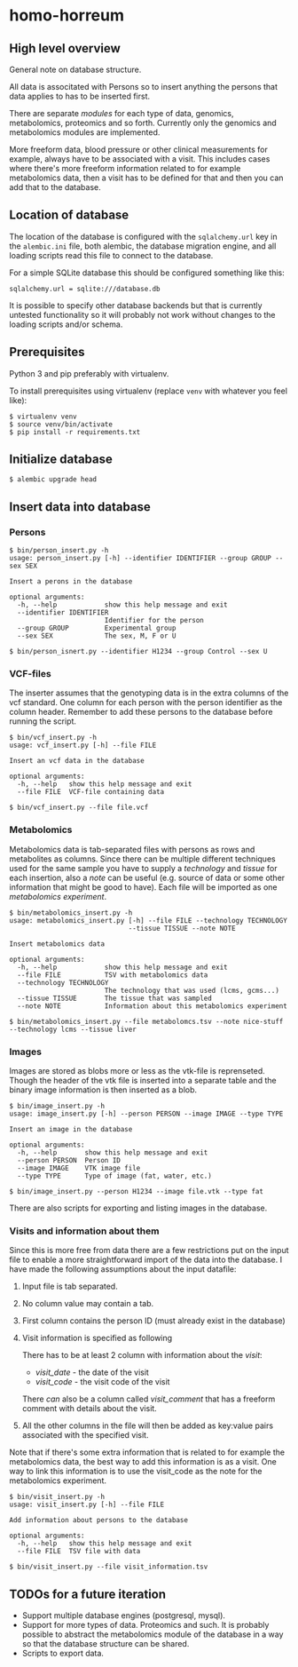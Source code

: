 # homo-horreum

## High level overview

General note on database structure.

All data is associtated with Persons so to insert anything the persons that
data applies to has to be inserted first.

There are separate _modules_ for each type of data, genomics, metabolomics,
proteomics and so forth. Currently only the genomics and metabolomics modules
are implemented.

More freeform data, blood pressure or other clinical measurements for example,
always have to be associated with a visit. This includes cases where there's
more freeform information related to for example metabolomics data, then a
visit has to be defined for that and then you can add that to the database.


## Location of database

The location of the database is configured with the `sqlalchemy.url` key in
the `alembic.ini` file, both alembic, the database migration engine, and all
loading scripts read this file to connect to the database.

For a simple SQLite database this should be configured something like this:

```
sqlalchemy.url = sqlite:///database.db
```

It is possible to specify other database backends but that is currently
untested functionality so it will probably not work without changes to the
loading scripts and/or schema.

## Prerequisites

Python 3 and pip preferably with virtualenv.

To install prerequisites using virtualenv (replace `venv` with whatever you
feel like):

```shell
$ virtualenv venv
$ source venv/bin/activate
$ pip install -r requirements.txt
```


## Initialize database

```shell
$ alembic upgrade head
```

## Insert data into database

### Persons

```shell
$ bin/person_insert.py -h
usage: person_insert.py [-h] --identifier IDENTIFIER --group GROUP --sex SEX

Insert a perons in the database

optional arguments:
  -h, --help            show this help message and exit
  --identifier IDENTIFIER
                        Identifier for the person
  --group GROUP         Experimental group
  --sex SEX             The sex, M, F or U
```

```shell
$ bin/person_isnert.py --identifier H1234 --group Control --sex U
```

### VCF-files

The inserter assumes that the genotyping data is in the extra columns of the
vcf standard. One column for each person with the person identifier as the
column header. Remember to add these persons to the database before running
the script.

```shell
$ bin/vcf_insert.py -h
usage: vcf_insert.py [-h] --file FILE

Insert an vcf data in the database

optional arguments:
  -h, --help   show this help message and exit
  --file FILE  VCF-file containing data
```

```shell
$ bin/vcf_insert.py --file file.vcf
```

### Metabolomics

Metabolomics data is tab-separated files with persons as rows and metabolites
as columns. Since there can be multiple different techniques used for the same
sample you have to supply a _technology_ and _tissue_ for each insertion, also
a _note_ can be useful (e.g. source of data or some other information that
might be good to have). Each file will be imported as one _metabolomics
experiment_.

```shell
$ bin/metabolomics_insert.py -h
usage: metabolomics_insert.py [-h] --file FILE --technology TECHNOLOGY
                              --tissue TISSUE --note NOTE

Insert metabolomics data

optional arguments:
  -h, --help            show this help message and exit
  --file FILE           TSV with metabolomics data
  --technology TECHNOLOGY
                        The technology that was used (lcms, gcms...)
  --tissue TISSUE       The tissue that was sampled
  --note NOTE           Information about this metabolomics experiment
```

```shell
$ bin/metabolomics_insert.py --file metabolomcs.tsv --note nice-stuff --technology lcms --tissue liver
```

### Images

Images are stored as blobs more or less as the vtk-file is reprenseted. Though
the header of the vtk file is inserted into a separate table and the binary
image information is then inserted as a blob.

```shell
$ bin/image_insert.py -h
usage: image_insert.py [-h] --person PERSON --image IMAGE --type TYPE

Insert an image in the database

optional arguments:
  -h, --help       show this help message and exit
  --person PERSON  Person ID
  --image IMAGE    VTK image file
  --type TYPE      Type of image (fat, water, etc.)
```

```shell
$ bin/image_insert.py --person H1234 --image file.vtk --type fat
```

There are also scripts for exporting and listing images in the database.

### Visits and information about them

Since this is more free from data there are a few restrictions put on the input
file to enable a more straightforward import of the data into the database. I
have made the following assumptions about the input datafile:

 1. Input file is tab separated.
 2. No column value may contain a tab.
 3. First column contains the person ID (must already exist in the database)
 4. Visit information is specified as following

    There has to be at least 2 column with information about the _visit_:
     * _visit_date_ - the date of the visit
     * _visit_code_ - the visit code of the visit

    There _can_ also be a column called _visit_comment_ that has a freeform
    comment with details about the visit.
 5. All the other columns in the file will then be added as key:value pairs
    associated with the specified visit.

Note that if there's some extra information that is related to for example the
metabolomics data, the best way to add this information is as a visit. One way
to link this information is to use the visit_code as the note for the
metabolomics experiment.

```shell
$ bin/visit_insert.py -h
usage: visit_insert.py [-h] --file FILE

Add information about persons to the database

optional arguments:
  -h, --help   show this help message and exit
  --file FILE  TSV file with data
```

```shell
$ bin/visit_insert.py --file visit_information.tsv
```

## TODOs for a future iteration

* Support multiple database engines (postgresql, mysql).
* Support for more types of data. Proteomics and such. It is probably possible
  to abstract the metabolomics module of the database in a way so that the
  database structure can be shared.
* Scripts to export data.
